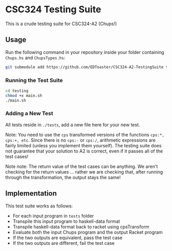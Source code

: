 # CSC324 Testing Suite

This is a crude testing suite for CSC324-A2 (Chups!)

## Usage

Run the following command in your repository inside your folder containing `Chups.hs` and `ChupsTypes.hs`:

```sh
git submodule add https://github.com/EDToaster/CSC324-A2-TestingSuite testing
```

### Running the Test Suite

```sh
cd testing
chmod +x main.sh
./main.sh
```

### Adding a New Test

All tests reside in `./tests`, add a new file here for your new test.

Note: You need to use the `cps` transformed versions of the functions `cps:*, cps:+, etc`. Since there is no `cps:-` or `cps:/`, arithmetic expressions are fairly limited (unless you implement them yourself). The testing suite does not guarantee that your solution to A2 is correct, even if it passes all of the test cases!

Note note: The return value of the test cases can be anything. We aren't checking for the return values ... rather we are checking that, after running through the transformation, the output stays the same!

## Implementation

This test suite works as follows:

* For each input program in `tests` folder
* Transpile this input program to haskell-data format
* Transpile haskell-data format back to racket using cpsTransform
* Evaluate both the input Chups program and the output Racket program
* If the two outputs are equivalent, pass the test case
* If the two outputs are different, fail the test case
